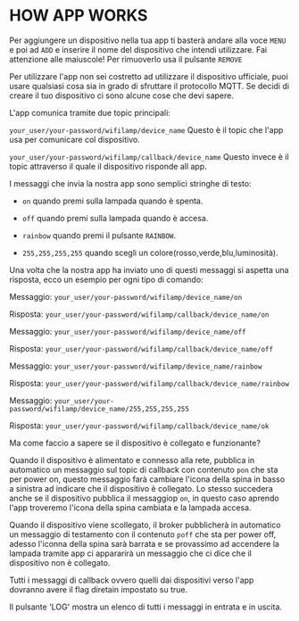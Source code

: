 
# HOW APP WORKS

Per aggiungere un dispositivo nella tua app ti basterà andare alla voce `MENU` e poi ad `ADD` e inserire il nome del dispositivo che intendi utilizzare.
Fai attenzione alle maiuscole!
Per rimuoverlo usa il pulsante `REMOVE`


Per utilizzare l'app non sei costretto ad utilizzare il dispositivo ufficiale, puoi usare qualsiasi cosa sia in grado di sfruttare il protocollo MQTT.
Se decidi di creare il tuo dispositivo ci sono alcune cose che devi sapere.

L'app comunica tramite due topic principali:

`your_user/your-password/wifilamp/device_name` Questo è il topic che l'app usa per comunicare col dispositivo.


`your_user/your-password/wifilamp/callback/device_name` Questo invece è il topic attraverso il quale il dispositivo risponde all app.



I messaggi che invia la nostra app sono semplici stringhe di testo:


* `on` quando premi sulla lampada quando è spenta.

* `off` quando premi sulla lampada quando è accesa.

* `rainbow` quando premi il pulsante `RAINBOW`.

* `255,255,255,255` quando scegli un colore(rosso,verde,blu,luminosità).


Una volta che la nostra app ha inviato uno di questi messaggi si aspetta una risposta, ecco un esempio per ogni tipo di comando:


Messaggio: `your_user/your-password/wifilamp/device_name/on`

Risposta: `your_user/your-password/wifilamp/callback/device_name/on`


Messaggio: `your_user/your-password/wifilamp/device_name/off`

Risposta: `your_user/your-password/wifilamp/callback/device_name/off`


Messaggio: `your_user/your-password/wifilamp/device_name/rainbow`

Risposta: `your_user/your-password/wifilamp/callback/device_name/rainbow`


Messaggio: `your_user/your-password/wifilamp/device_name/255,255,255,255`

Risposta: `your_user/your-password/wifilamp/callback/device_name/ok`

Ma come faccio a sapere se il dispositivo è collegato e funzionante?

Quando il dispositivo è alimentato e connesso alla rete, pubblica in automatico un messaggio sul topic di callback con contenuto `pon` che sta per 
power on, questo messaggio farà cambiare l'icona della spina in basso a sinistra ad indicare che il dispositivo è collegato. 
Lo stesso succedera anche se il dispositivo pubblica il messaggiop `on`, in questo caso aprendo l'app troveremo l'icona della spina cambiata e la lampada accesa.

Quando il dispositivo viene scollegato, il broker pubblicherà in automatico un messaggio di testamento con il contenuto `poff` che sta per power off, adesso l'iconna della spina sarà barrata e se provassimo ad accendere la lampada tramite app ci appararirà un messaggio che ci dice che il dispositivo non è collegato.

Tutti i messaggi di callback ovvero quelli dai dispositivi verso l'app dovranno avere il flag diretain impostato su true.


Il pulsante  'LOG' mostra un elenco di tutti i messaggi in entrata e in uscita.


